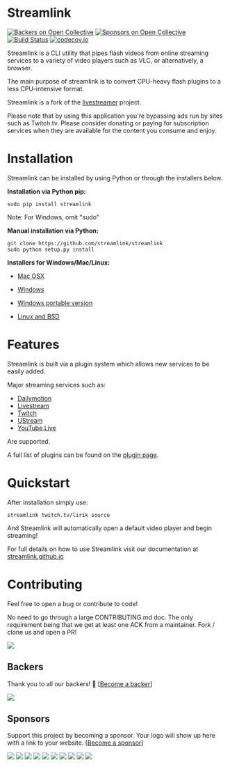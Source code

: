 # Streamlink

[![Backers on Open Collective](https://opencollective.com/streamlink/backers/badge.svg)](#backers) [![Sponsors on Open Collective](https://opencollective.com/streamlink/sponsors/badge.svg)](#sponsors) [![Build Status](https://travis-ci.org/streamlink/streamlink.svg?branch=master)](https://travis-ci.org/streamlink/streamlink)
[![codecov.io](http://codecov.io/github/streamlink/streamlink/coverage.svg?branch=master)](http://codecov.io/github/streamlink/streamlink?branch=master)

Streamlink is a CLI utility that pipes flash videos from online streaming services to a variety of video players such as VLC, or alternatively, a browser.

The main purpose of streamlink is to convert CPU-heavy flash plugins to a less CPU-intensive format.

Streamlink is a fork of the [livestreamer](https://github.com/chrippa/livestreamer) project.

Please note that by using this application you're bypassing ads run by
sites such as Twitch.tv. Please consider donating or paying for subscription
services when they are available for the content you consume and enjoy.

# Installation

Streamlink can be installed by using Python or through the installers below.

**Installation via Python pip:**
```
sudo pip install streamlink
```
Note: For Windows, omit "sudo"

**Manual installation via Python:**
```
git clone https://github.com/streamlink/streamlink
sudo python setup.py install
```

**Installers for Windows/Mac/Linux:**

  - [Mac OSX](https://streamlink.github.io/install.html#other-platforms)

  - [Windows](https://streamlink.github.io/install.html#windows-binaries)

  - [Windows portable version](https://streamlink.github.io/install.html#windows-portable-version)

  - [Linux and BSD](https://streamlink.github.io/install.html#linux-and-bsd-packages)

# Features

Streamlink is built via a plugin system which allows new services to be easily added.

Major streaming services such as:
  - [Dailymotion](http://dailymotion.com/live)
  - [Livestream](https://livestream.com)
  - [Twitch](http://twitch.tv)
  - [UStream](http://ustream.tv)
  - [YouTube Live](http://youtube.com)

Are supported.

A full list of plugins can be found on the [plugin page](https://streamlink.github.io/plugin_matrix.html).


# Quickstart

After installation simply use:
```
streamlink twitch.tv/lirik source
```

And Streamlink will automatically open a default video player and begin streaming!

For full details on how to use Streamlink visit our documentation at [streamlink.github.io](https://streamlink.github.io)


# Contributing

Feel free to open a bug or contribute to code!

No need to go through a large CONTRIBUTING.md doc. The only requirement being that we get at least one ACK from a maintainer. Fork / clone us and open a PR!

<a href="graphs/contributors"><img src="https://opencollective.com/streamlink/contributors.svg?width=890" /></a>


## Backers

Thank you to all our backers! 🙏 [[Become a backer](https://opencollective.com/streamlink#backer)]

<a href="https://opencollective.com/streamlink#backers" target="_blank"><img src="https://opencollective.com/streamlink/backers.svg?width=890"></a>


## Sponsors

Support this project by becoming a sponsor. Your logo will show up here with a link to your website. [[Become a sponsor](https://opencollective.com/streamlink#sponsor)]

<a href="https://opencollective.com/streamlink/sponsor/0/website" target="_blank"><img src="https://opencollective.com/streamlink/sponsor/0/avatar.svg"></a>
<a href="https://opencollective.com/streamlink/sponsor/1/website" target="_blank"><img src="https://opencollective.com/streamlink/sponsor/1/avatar.svg"></a>
<a href="https://opencollective.com/streamlink/sponsor/2/website" target="_blank"><img src="https://opencollective.com/streamlink/sponsor/2/avatar.svg"></a>
<a href="https://opencollective.com/streamlink/sponsor/3/website" target="_blank"><img src="https://opencollective.com/streamlink/sponsor/3/avatar.svg"></a>
<a href="https://opencollective.com/streamlink/sponsor/4/website" target="_blank"><img src="https://opencollective.com/streamlink/sponsor/4/avatar.svg"></a>
<a href="https://opencollective.com/streamlink/sponsor/5/website" target="_blank"><img src="https://opencollective.com/streamlink/sponsor/5/avatar.svg"></a>
<a href="https://opencollective.com/streamlink/sponsor/6/website" target="_blank"><img src="https://opencollective.com/streamlink/sponsor/6/avatar.svg"></a>
<a href="https://opencollective.com/streamlink/sponsor/7/website" target="_blank"><img src="https://opencollective.com/streamlink/sponsor/7/avatar.svg"></a>
<a href="https://opencollective.com/streamlink/sponsor/8/website" target="_blank"><img src="https://opencollective.com/streamlink/sponsor/8/avatar.svg"></a>
<a href="https://opencollective.com/streamlink/sponsor/9/website" target="_blank"><img src="https://opencollective.com/streamlink/sponsor/9/avatar.svg"></a>


